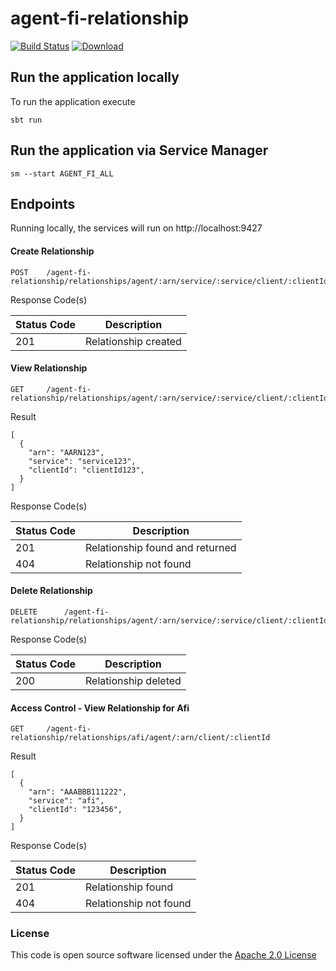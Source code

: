 # agent-fi-relationship

[![Build Status](https://travis-ci.org/hmrc/agent-fi-relationship.svg)](https://travis-ci.org/hmrc/agent-fi-relationship) [ ![Download](https://api.bintray.com/packages/hmrc/releases/agent-fi-relationship/images/download.svg) ](https://bintray.com/hmrc/releases/agent-fi-relationship/_latestVersion)

## Run the application locally

To run the application execute
```
sbt run
```

## Run the application via Service Manager

```sm --start AGENT_FI_ALL```


## Endpoints <a name="endpoints"></a>

Running locally, the services will run on http://localhost:9427

#### Create Relationship
```
POST   	/agent-fi-relationship/relationships/agent/:arn/service/:service/client/:clientId
```

Response Code(s)

| Status Code | Description |
|---|---|
| 201 | Relationship created |

#### View Relationship
```
GET   	/agent-fi-relationship/relationships/agent/:arn/service/:service/client/:clientId
```

Result
```
[
  {
    "arn": "AARN123",
    "service": "service123",
    "clientId": "clientId123",
  }
]
```

Response Code(s)

| Status Code | Description |
|---|---|
| 201 | Relationship found and returned |
| 404 | Relationship not found |

#### Delete Relationship
```
DELETE   	/agent-fi-relationship/relationships/agent/:arn/service/:service/client/:clientId
```

Response Code(s)

| Status Code | Description |
|---|---|
| 200 | Relationship deleted |

#### Access Control - View Relationship for Afi
```
GET   	/agent-fi-relationship/relationships/afi/agent/:arn/client/:clientId
```

Result
```
[
  {
    "arn": "AAABBB111222",
    "service": "afi",
    "clientId": "123456",
  }
]
```

Response Code(s)

| Status Code | Description |
|---|---|
| 201 | Relationship found |
| 404 | Relationship not found |

### License

This code is open source software licensed under the [Apache 2.0 License]("http://www.apache.org/licenses/LICENSE-2.0.html")